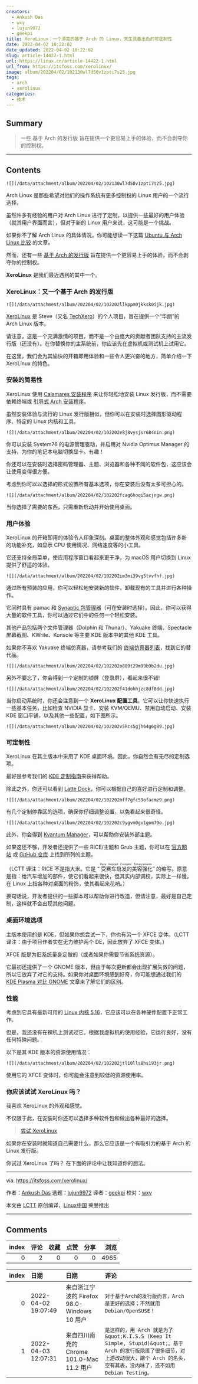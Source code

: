 ```yaml
---
creators:
  - Ankush Das
  - wxy
  - lujun9972
  - geekpi
title: XeroLinux：一个漂亮的基于 Arch 的 Linux，天生具备出色的可定制性
date: 2022-04-02 10:22:02
date_updated: 2022-04-02 10:22:02
slug: article-14422-1.html
url: https://linux.cn/article-14422-1.html
url_from: https://itsfoss.com/xerolinux/
image: album/202204/02/102130wl7d50v1zpti7s25.jpg
tags:
  - arch
  - xerolinux
categories:
  - 技术
---
```


## Summary

> 一些 基于 Arch 的发行版 旨在提供一个更容易上手的体验，而不会剥夺你的控制权。

***

<!-- more -->

## Contents

`![](/data/attachment/album/202204/02/102130wl7d50v1zpti7s25.jpg)`

Arch Linux 是那些希望对他们的操作系统有更多控制权的 Linux 用户的一个流行选择。

虽然许多有经验的用户对 Arch Linux 进行了定制，以提供一些最好的用户体验（就其用户界面而言），但对于新的 Linux 用户来说，这可能是一个挑战。

如果你不了解 Arch Linux 的具体情况，你可能想读一下这篇 [Ubuntu 与 Arch Linux 比较](https://itsfoss.com/ubuntu-vs-arch/) 的文章。

然而，还有一些 [基于 Arch 的发行版](https://itsfoss.com/arch-based-linux-distros/) 旨在提供一个更容易上手的体验，而不会剥夺你的控制权。

**XeroLinux** 是我们最近遇到的其中一个。

### XeroLinux：又一个基于 Arch 的发行版

`![](/data/attachment/album/202204/02/102202llkppm0jkksk0ijk.jpg)`

[XeroLinux](https://xerolinux.xyz/) 是 Steve（又名 [TechXero](https://twitter.com/TechXero)）的个人项目，旨在提供一个“华丽”的 Arch Linux 版本。

请注意，这是一个充满激情的项目，而不是一个由庞大的贡献者团队支持的主流发行版（还没有）。在你替换你的主系统前，你应该先在虚拟机或测试机上试用它。

在这里，我们会为其愉快的开箱即用体验和一些令人更兴奋的地方，简单介绍一下 XeroLinux 的特色。

### 安装的简易性

XeroLinux 使用 [Calamares 安装程序](https://calamares.io/) 来让你轻松地安装 Linux 发行版，而不需要依赖终端或 [引导式 Arch 安装程序](https://itsfoss.com/install-arch-linux-virtualbox/)。

虽然安装体验与流行的 Linux 发行版相似，但你可以在安装时选择图形驱动程序、特定的 Linux 内核和工具。

`![](/data/attachment/album/202204/02/102202e8j8vysjsr684nin.png)`

你可以安装 System76 的电源管理驱动，并启用对 Nvidia Optimus Manager 的支持，为你的笔记本电脑切换显卡。有趣！

你还可以在安装时选择密码管理器、主题、浏览器和各种不同的软件包，这应该会让使用变得很方便。

考虑到你可以以选择的形式设置所有基本选项，你在安装后没有太多可担心的。

`![](/data/attachment/album/202204/02/102202fcag6hoqi5acjngw.png)`

当你选择了需要的东西，只需重新启动并开始使用桌面。

### 用户体验

XeroLinux 的开箱即用的体验令人印象深刻。桌面的整体外观和感觉包括许多新的功能补充，如显示 CPU 使用情况、网络速度等的小工具。

它还支持全局菜单，使应用程序窗口看起来更干净，为 macOS 用户切换到 Linux 提供了舒适的体验。

`![](/data/attachment/album/202204/02/102202im3mi39vg5tvvfhf.jpg)`

通过所有预装的应用，你可以轻松地安装新的软件，卸载现有的工具并进行各种操作。

它同时具有 pamac 和 [Synaptic 包管理器](https://itsfoss.com/synaptic-package-manager/)（可在安装时选择）。因此，你可以获得大量的软件工具，你可以通过它们中的任何一个轻松安装。

其他产品包括两个文件管理器（Dolphin 和 Thunar）、Yakuake 终端、Spectacle 屏幕截图、KWrite、Konsole 等主要 KDE 版本中的其他 KDE 工具。

如果你不喜欢 Yakuake 终端仿真器，请参考我们的 [终端仿真器列表](https://itsfoss.com/linux-terminal-emulators/)，找到它的替代品。

`![](/data/attachment/album/202204/02/102202o889t29m99b9b2du.jpg)`

另外不要忘了，你会得到一个定制的锁屏（登录屏），看起来很不错!

`![](/data/attachment/album/202204/02/102202f41dohhjzc8df8dd.jpg)`

当你启动系统时，你还会注意到一个 **XeroLinux 配置工具**。它可以让你快速执行一些基本任务，比如检查 NVIDIA 显卡、安装 KVM/QEMU、禁用自动启动、安装 KDE 窗口平铺，以及其他一些配置，如下图所示。

`![](/data/attachment/album/202204/02/102202v5kcs5gjh64g6g89.jpg)`

### 可定制性

XeroLinux 在其主版本中采用了 KDE 桌面环境。因此，你自然会有无尽的定制选项。

最好是参考我们的 [KDE 定制指南](https://itsfoss.com/kde-customization/)来获得帮助。

除此之外，你还可以看到 [Latte Dock](https://github.com/KDE/latte-dock)，你可以根据自己的喜好进行定制和调整。

`![](/data/attachment/album/202204/02/102202mff7gfc59ofacmz9.png)`

有几个定制停靠区的选项，确保你仔细调整设置，以免看起来很奇怪。

`![](/data/attachment/album/202204/02/102202c9ygvm0gv1gom79o.jpg)`

此外，你会得到 [Kvantum Manager](https://store.kde.org/p/1005410/)，可以帮助你安装外部主题。

如果这还不够，开发者还提供了一些 RICE/主题和 Grub 主题，你可以在 [官方网站](https://xerolinux.xyz/) 或 [GitHub 仓库](https://github.com/xerolinux/xero-layan-git) 上找到所列的主题。

（LCTT 译注：RICE 不是指大米。它是 “<ruby> 受赛车启发的美容强化 <rt>  Race Inspired Cosmetic Enhancements </rt></ruby>” 的缩写。原意是指：给汽车增加的部件，使它们看起来很快，但其实内部调校，实际上一样慢。在 Linux 上指各种对桌面的粉饰，使其看起来花哨。）

换句话说，开发者提供的一些脚本可以帮助你进行改造，但请注意，最好是自己定制，这样就不会出现其他问题。

### 桌面环境选项

主版本使用的是 KDE，但如果你想尝试一下，你也有另一个 XFCE 变体。（LCTT 译注：由于项目作者实在无力维护两个 DE，因此放弃了 XFCE 变体。）

XFCE 版是为旧系统量身定做的（或者如果你需要节省系统资源）。

它最初还提供了一个 GNOME 版本，但由于每次更新都会出现扩展失效的问题，所以它放弃了对它的支持。如果你对桌面环境感到好奇，你可能想通过我们的 [KDE Plasma 对比 GNOME](https://itsfoss.com/kde-vs-gnome/) 文章来了解它们的区别。

### 性能

考虑到它具有最新可用的 [Linux 内核 5.16](https://news.itsfoss.com/linux-kernel-5-16/)，它应该可以在各种硬件配置下正常工作。

但是，我还没有在裸机上测试过它。根据我虚拟机的使用经验，它运行良好，没有任何特殊问题。

以下是其 KDE 版本的资源使用情况：

`![](/data/attachment/album/202204/02/102202jtl10lls8hs193jr.png)`

使用它的 XFCE 变体时，你可能会注意到较低的资源使用率。

### 你应该试试 XeroLinux 吗？

我喜欢 XeroLinux 的外观和感觉。

不仅限于此，在安装时你还可以选择多种软件包和做出各种最好的选择。

> 
> [尝试 XeroLinux](https://xerolinux.xyz/)
> 
> 
> 

如果你在安装时就知道自己需要什么，那么它应该是一个有吸引力的基于 Arch 的 Linux 发行版。

你试过 XeroLinux 了吗？ 在下面的评论中让我知道你的想法。

---

via: <https://itsfoss.com/xerolinux/>

作者：[Ankush Das](https://itsfoss.com/author/ankush/) 选题：[lujun9972](https://github.com/lujun9972) 译者：[geekpi](https://github.com/geekpi) 校对：[wxy](https://github.com/wxy)

本文由 [LCTT](https://github.com/LCTT/TranslateProject) 原创编译，[Linux中国](https://linux.cn/) 荣誉推出

***

## Comments


|   index |   评论 |   收藏 |   点赞 |   分享 |   浏览 |
|--------:|-------:|-------:|-------:|-------:|-------:|
|       0 |      2 |      0 |      0 |      0 |   4965 |

|   index | 日期                | 日期                                        | 评论                                                                                                                                                                                         |
|--------:|:--------------------|:--------------------------------------------|:---------------------------------------------------------------------------------------------------------------------------------------------------------------------------------------------|
|       0 | 2022-04-02 19:07:49 | 来自浙江宁波的 Firefox 98.0-Windows 10 用户 | `对于基于Arch的发行版而言，Arch是更好的选择；不然就用Debian/OpenSUSE！`                                                                                                                      |
|       1 | 2022-04-03 12:07:31 | 来自四川南充的 Chrome 101.0-Mac 11.2 用户   | `是这样的，用 Arch 就是为了 &quot;K.I.S.S (Keep It Simple, Stupid)&quot;。基于 Arch 的发行版隐匿了很多细节，对上游改动很大，蹭个 Arch 的名头，空有其表，没内味了，还不如用 Debian Testing。` |
